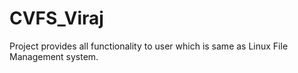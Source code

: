 # CVFS_Viraj
Project provides all functionality to user which is same as Linux File Management system.
